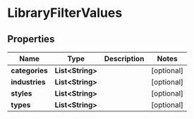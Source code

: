 

# LibraryFilterValues


## Properties

| Name | Type | Description | Notes |
|------------ | ------------- | ------------- | -------------|
|**categories** | **List&lt;String&gt;** |  |  [optional] |
|**industries** | **List&lt;String&gt;** |  |  [optional] |
|**styles** | **List&lt;String&gt;** |  |  [optional] |
|**types** | **List&lt;String&gt;** |  |  [optional] |



